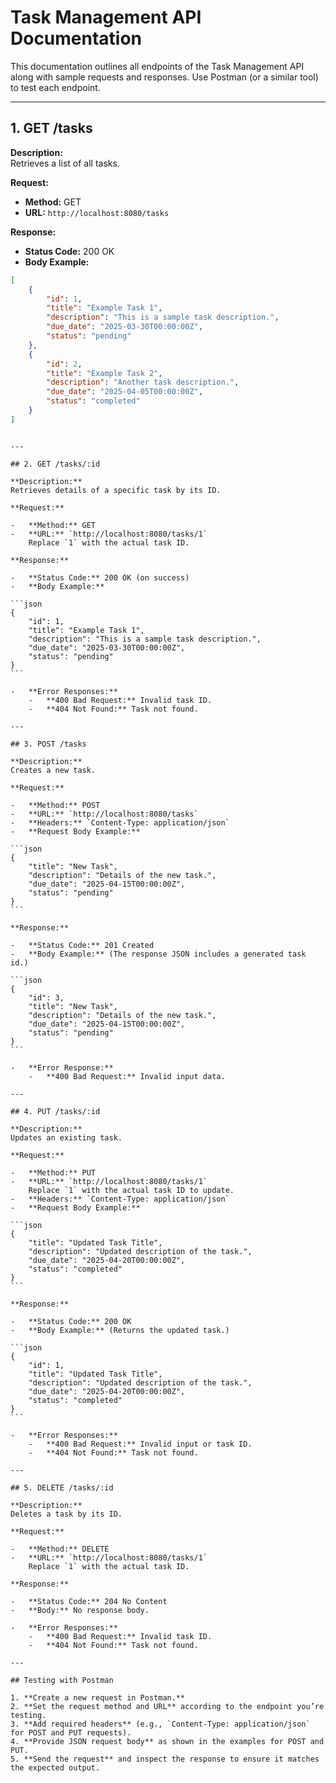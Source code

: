 # Task Management API Documentation

This documentation outlines all endpoints of the Task Management API along with sample requests and responses. Use Postman (or a similar tool) to test each endpoint.

---

## 1. GET /tasks

**Description:**  
Retrieves a list of all tasks.

**Request:**

-   **Method:** GET
-   **URL:** `http://localhost:8080/tasks`

**Response:**

-   **Status Code:** 200 OK
-   **Body Example:**

```json
[
    {
        "id": 1,
        "title": "Example Task 1",
        "description": "This is a sample task description.",
        "due_date": "2025-03-30T00:00:00Z",
        "status": "pending"
    },
    {
        "id": 2,
        "title": "Example Task 2",
        "description": "Another task description.",
        "due_date": "2025-04-05T00:00:00Z",
        "status": "completed"
    }
]
```

````

---

## 2. GET /tasks/:id

**Description:**
Retrieves details of a specific task by its ID.

**Request:**

-   **Method:** GET
-   **URL:** `http://localhost:8080/tasks/1`
    Replace `1` with the actual task ID.

**Response:**

-   **Status Code:** 200 OK (on success)
-   **Body Example:**

```json
{
    "id": 1,
    "title": "Example Task 1",
    "description": "This is a sample task description.",
    "due_date": "2025-03-30T00:00:00Z",
    "status": "pending"
}
```

-   **Error Responses:**
    -   **400 Bad Request:** Invalid task ID.
    -   **404 Not Found:** Task not found.

---

## 3. POST /tasks

**Description:**
Creates a new task.

**Request:**

-   **Method:** POST
-   **URL:** `http://localhost:8080/tasks`
-   **Headers:** `Content-Type: application/json`
-   **Request Body Example:**

```json
{
    "title": "New Task",
    "description": "Details of the new task.",
    "due_date": "2025-04-15T00:00:00Z",
    "status": "pending"
}
```

**Response:**

-   **Status Code:** 201 Created
-   **Body Example:** (The response JSON includes a generated task id.)

```json
{
    "id": 3,
    "title": "New Task",
    "description": "Details of the new task.",
    "due_date": "2025-04-15T00:00:00Z",
    "status": "pending"
}
```

-   **Error Response:**
    -   **400 Bad Request:** Invalid input data.

---

## 4. PUT /tasks/:id

**Description:**
Updates an existing task.

**Request:**

-   **Method:** PUT
-   **URL:** `http://localhost:8080/tasks/1`
    Replace `1` with the actual task ID to update.
-   **Headers:** `Content-Type: application/json`
-   **Request Body Example:**

```json
{
    "title": "Updated Task Title",
    "description": "Updated description of the task.",
    "due_date": "2025-04-20T00:00:00Z",
    "status": "completed"
}
```

**Response:**

-   **Status Code:** 200 OK
-   **Body Example:** (Returns the updated task.)

```json
{
    "id": 1,
    "title": "Updated Task Title",
    "description": "Updated description of the task.",
    "due_date": "2025-04-20T00:00:00Z",
    "status": "completed"
}
```

-   **Error Responses:**
    -   **400 Bad Request:** Invalid input or task ID.
    -   **404 Not Found:** Task not found.

---

## 5. DELETE /tasks/:id

**Description:**
Deletes a task by its ID.

**Request:**

-   **Method:** DELETE
-   **URL:** `http://localhost:8080/tasks/1`
    Replace `1` with the actual task ID.

**Response:**

-   **Status Code:** 204 No Content
-   **Body:** No response body.

-   **Error Responses:**
    -   **400 Bad Request:** Invalid task ID.
    -   **404 Not Found:** Task not found.

---

## Testing with Postman

1. **Create a new request in Postman.**
2. **Set the request method and URL** according to the endpoint you’re testing.
3. **Add required headers** (e.g., `Content-Type: application/json` for POST and PUT requests).
4. **Provide JSON request body** as shown in the examples for POST and PUT.
5. **Send the request** and inspect the response to ensure it matches the expected output.
````
